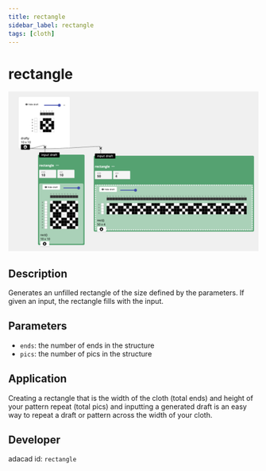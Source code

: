 ```yaml
---
title: rectangle
sidebar_label: rectangle
tags: [cloth]
---
```

# rectangle
![file](./img/rectangle.png)

## Description
Generates an unfilled rectangle of the size defined by the parameters. If given an input, the rectangle fills with the input.

## Parameters
- `ends`: the number of ends in the structure
- `pics`: the number of pics in the structure



## Application
Creating a rectangle that is the width of the cloth (total ends) and height of your pattern repeat (total pics) and inputting a generated draft is an easy way to repeat a draft or pattern across the width of your cloth. 


## Developer
adacad id: `rectangle`
